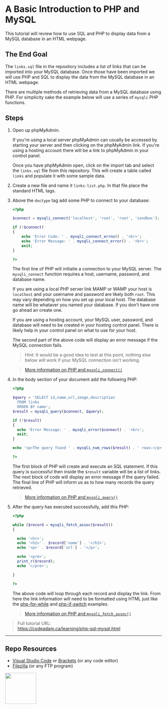 # A Basic Introduction to PHP and MySQL

This tutorial will review how to use SQL and PHP to display data from a MySQL database in an HTML webpage. 

## The End Goal

The `links.sql` file in the repository includes a list of links that can be imported into your MySQL database. Once those have been imported we will use PHP and SQL to display the data from the MySQL database in an HTML webpage. 

There are multiple methods of retrieving data from a MySQL database using PHP. For simplicity sake the example below will use a series of `mysqli` PHP functions. 

## Steps

1. Open up phpMyAdmin.

    If you're using a local server phpMyAdmin can usually be accessed by starting your server and then clicking on the phpMyAdmin link. If you're using a hosting account there will be a link to phpMyAdmin in your control panel. 
    
    Once you have phpMyAdmin open, click on the import tab and select the `links.sql` file from this repository. This will create a table called `links` and populate it with some sample data. 

2. Create a new file and name it `links-list.php`. In that file place the standard HTML tags. 

3. Above the `doctype` tag add some PHP to connect to your database:
    
    ```php
    <?php
    
    $connect = mysqli_connect('localhost', 'root', 'root', 'sandbox');
    
    if (!$connect) 
    {
        echo 'Error Code: ' . mysqli_connect_errno() . '<br>';
        echo 'Error Message: ' . mysqli_connect_error() . '<br>';
        exit;
    }
    
    ?>
    ```

    The first line of PHP will initiatie a connection to your MySQL server. The `mysqli_connect` function requires a host, username, password, and database name. 
    
    If you are using a local PHP server link MAMP or WAMP your host is `localhost` and your username and password are likely both `root`. This may vary depending on how you set up your local host. The database name will be whataver you named your database. If you don't have one go ahead an create one. 
    
    If you are using a hosting account, your MySQL user, password, and database will need to be created in your hosting control panel. There is likely help in your control panel on what to use for your host. 
    
    The second part of the above code will display an error message if the MySQL connection fails. 
    
    > Hint: It would be a good idea to test at this point, nothing else below will work if your MySQL connection isn't working. 
    
    > [More information on PHP and `mysqli_connect()`](https://www.php.net/manual/en/function.mysqli-connect.php)

4. In the body section of your document add the following PHP:

    ```php
    <?php
    
    $query = 'SELECT id,name,url,image,description
      FROM links
      ORDER BY name';
    $result = mysqli_query($connect, $query);
    
    if (!$result)
    {
      echo 'Error Message: ' . mysqli_error($connect) . '<br>';
      exit;
    }
    
    echo '<p>The query found ' . mysqli_num_rows($result) . ' rows:</p>';
    
    ?>
    ```
    
    The first block of PHP will create and execute an SQL statement. If this query is successful then inside the `$result` variable will be a list of links. The next block of code will display an error message if the query failed. The final line of PHP will inform us as to how many records the query retrieved.

    > [More information on PHP and `mysqli_query()`](https://www.php.net/manual/en/mysqli.query.php)

4. After the query has executed successfully, add this PHP:

    ```php
    <?php
    
    while ($record = mysqli_fetch_assoc($result))
    {
    
      echo '<hr>';
      echo '<h2>' . $record['name'] . '</h2>';
      echo '<p>' . $record['url'] . '</p>';
    
      echo '<pre>';
      print_r($record);
      echo '</pre>';
    
    }
    
    ?>
    ```
    
    The above code will loop through each record and display the link. From here the link information will need to be formatted using HTML just like the [php-for-while](https://github.com/codeadamca/php-for-while) and [php-if-switch](https://github.com/codeadamca/php-if-switch) examples.

    > [More information on PHP and `mysqli_fetch_assoc()`](https://www.php.net/manual/en/mysqli-result.fetch-assoc.php)

> Full tutorial URL:  
> https://codeadam.ca/learning/php-sql-mysql.html

***

## Repo Resources

* [Visual Studio Code](https://code.visualstudio.com/) or [Brackets](http://brackets.io/) (or any code editor)
* [Filezilla](https://filezilla-project.org/) (or any FTP program)

<a href="https://codeadam.ca">
<img src="https://codeadam.ca/images/code-block.png" width="100">
</a>
